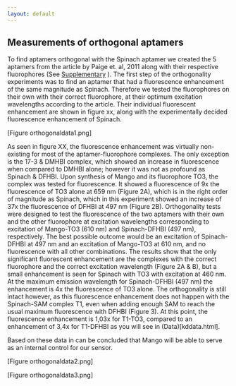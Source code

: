 ```yaml
---
layout: default
---
```


## Measurements of orthogonal aptamers

To find aptamers orthogonal with the Spinach aptamer we created the 5 aptamers from the article by Paige et. al, 2011 along with their respective fluorophores (See [Supplementary](supplementary.html) ). The first step of the orthogonality experiments was to find an aptamer that had a fluorescence enhancement of the same magnitude as Spinach. Therefore we tested the fluorophores on their own with their correct fluorophore, at their optimum excitation wavelengths according to the article. Their individual fluorescent enhancement are shown in figure xx, along with the experimentally decided fluorescence enhancement of Spinach. 

[Figure orthogonaldata1.png]

As seen in figure XX, the fluorescence enhancement was virtually non-existing for most of the aptamer-fluorophore complexes. The only exception is the 17-3 & DMHBI complex, which showed an increase in fluorescence when compared to DMHBI alone; however it was not as profound as Spinach & DFHBI. 
Upon synthesis of Mango and its fluorophore TO3, the complex was tested for fluorescence. It showed a fluorescence of 9x the fluorescence of TO3 alone at 659 nm (Figure 2A), which is in the right order of magnitude as Spinach, which in this experiment showed an increase of 37x the fluorescence of DFHBI at 497 nm (Figure 2B). 
Orthogonality tests were designed to test the fluorescence of the two aptamers with their own and the other fluorophore at excitation wavelengths corresponding to excitation of Mango-TO3 (610 nm) and Spinach-DFHBI (497 nm), respectively. The best possible outcome would be an excitation of Spinach-DFHBI at 497 nm and an excitation of Mango-TO3 at 610 nm, and no fluorescence with all other combinations. The results show that the only significant fluorescent enhancement are the complexes with the correct fluorophore and the correct excitation wavelength (Figure 2A & B), but a small enhancement is seen for Spinach with TO3 with excitation at 460 nm. At the maximum emission wavelength for Spinach-DFHBI (497 nm) the enhancement is 4x the fluorescence of TO3 alone. The orthogonality is still intact however, as this fluorescence enhancement does not happen with the Spinach-SAM complex T1, even when adding enough SAM to reach the usual maximum fluorescence with DFHBI (Figure 3). At this point, the fluorescence enhancement is 1,03x for T1-TO3, compared to an enhancement of 3,4x for T1-DFHBI as you will see in (Data)[kddata.html]. 

Based on these data in can be concluded that Mango will be able to serve as an internal control for our sensor. 

[Figure orthogonaldata2.png]

[Figure orthogonaldata3.png]
